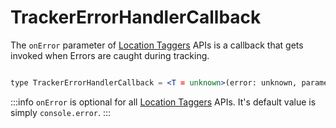 # TrackerErrorHandlerCallback

The `onError` parameter of [Location Taggers](/tracking/browser/api-reference/locationTaggers/overview.md) APIs is a callback that gets invoked when Errors are caught during tracking. 

```jsx

type TrackerErrorHandlerCallback = <T = unknown>(error: unknown, parameters?: T) => void

```
:::info
`onError` is optional for all [Location Taggers](/tracking/browser/api-reference/locationTaggers/overview.md) APIs. It's default value is simply `console.error`.
:::